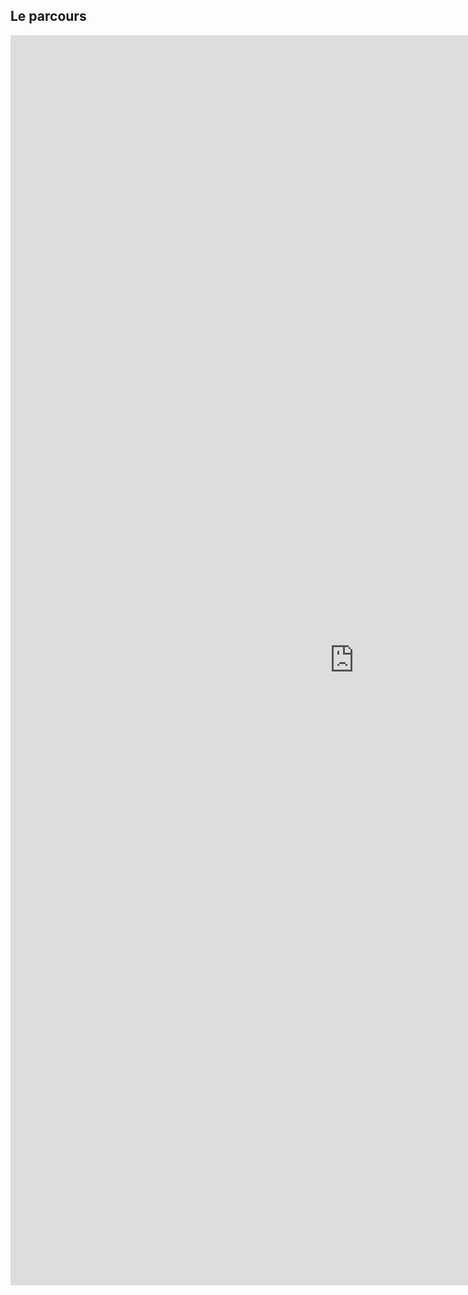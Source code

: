 ## Le parcours

<iframe width="1100" height="2000" src="https://controverses.github.io/transidentite/trans8.html" frameborder="0" align="left" allowfullscreen></iframe>
